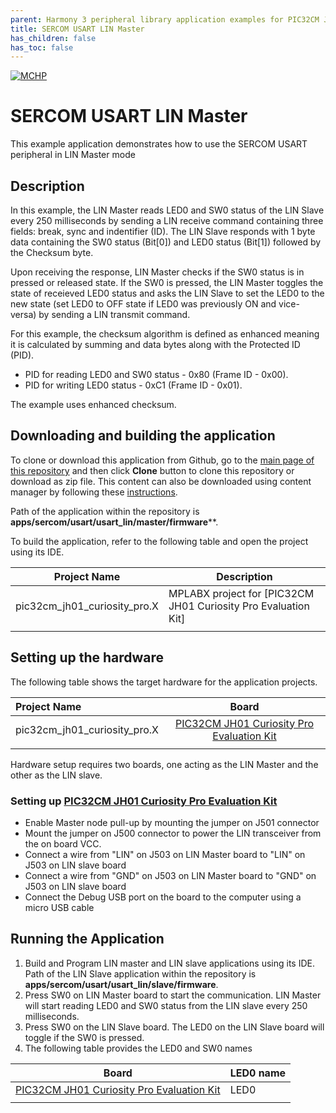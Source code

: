 ```yaml
---
parent: Harmony 3 peripheral library application examples for PIC32CM JH01 family
title: SERCOM USART LIN Master
has_children: false
has_toc: false
---
```


[![MCHP](https://www.microchip.com/ResourcePackages/Microchip/assets/dist/images/logo.png)](https://www.microchip.com)

# SERCOM USART LIN Master

This example application demonstrates how to use the SERCOM USART peripheral in LIN Master mode

## Description

In this example, the LIN Master reads LED0 and SW0 status of the LIN Slave every 250 milliseconds by sending a LIN receive command containing three fields: break, sync and indentifier (ID). The LIN Slave responds with 1 byte data containing the SW0 status (Bit[0]) and LED0 status (Bit[1]) followed by the Checksum byte. 

Upon receiving the response, LIN Master checks if the SW0 status is in pressed or released state. If the SW0 is pressed, the LIN Master toggles the state of receieved LED0 status and asks the LIN Slave to set the LED0 to the new state (set LED0 to OFF state if LED0 was previously ON and vice-versa) by sending a LIN transmit command.

For this example, the checksum algorithm is defined as enhanced meaning it is calculated by summing and data bytes along with the Protected ID (PID).

- PID for reading LED0 and SW0 status - 0x80 (Frame ID - 0x00).
- PID for writing LED0 status - 0xC1 (Frame ID - 0x01).

The example uses enhanced checksum.

## Downloading and building the application

To clone or download this application from Github, go to the [main page of this repository](https://github.com/Microchip-MPLAB-Harmony/csp_apps_pic32cm_jh00_jh01) and then click **Clone** button to clone this repository or download as zip file.
This content can also be downloaded using content manager by following these [instructions](https://github.com/Microchip-MPLAB-Harmony/contentmanager/wiki).

Path of the application within the repository is **apps/sercom/usart/usart_lin/master/firmware****.

To build the application, refer to the following table and open the project using its IDE.

| Project Name      | Description                                    |
| ----------------- | ---------------------------------------------- |
| pic32cm_jh01_curiosity_pro.X | MPLABX project for [PIC32CM JH01 Curiosity Pro Evaluation Kit] |
|||

## Setting up the hardware

The following table shows the target hardware for the application projects.

| Project Name| Board|
|:---------|:---------:|
| pic32cm_jh01_curiosity_pro.X  | [PIC32CM JH01 Curiosity Pro Evaluation Kit]()
|||

Hardware setup requires two boards, one acting as the LIN Master and the other as the LIN slave.

### Setting up [PIC32CM JH01 Curiosity Pro Evaluation Kit]()

- Enable Master node pull-up by mounting the jumper on J501 connector
- Mount the jumper on J500 connector to power the LIN transceiver from the on board VCC.
- Connect a wire from "LIN" on J503 on LIN Master board to "LIN" on J503 on LIN slave board
- Connect a wire from "GND" on J503 on LIN Master board to "GND" on J503 on LIN slave board
- Connect the Debug USB port on the board to the computer using a micro USB cable

## Running the Application

1. Build and Program LIN master and LIN slave applications using its IDE. Path of the LIN Slave application within the repository is **apps/sercom/usart/usart_lin/slave/firmware**.
2. Press SW0 on LIN Master board to start the communication. LIN Master will start reading LED0 and SW0 status from the LIN slave every 250 milliseconds.
3. Press SW0 on the LIN Slave board. The LED0 on the LIN Slave board will toggle if the SW0 is pressed.
4. The following table provides the LED0 and SW0 names

| Board| LED0 name|
|------|---------|
| [PIC32CM JH01 Curiosity Pro Evaluation Kit]() | LED0 | SW0 |
|||

